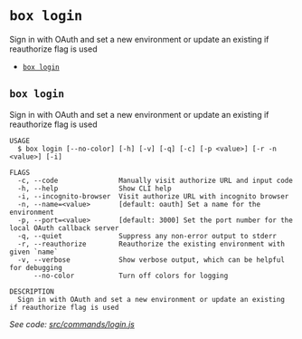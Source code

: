 `box login`
===========

Sign in with OAuth and set a new environment or update an existing if reauthorize flag is used

* [`box login`](#box-login)

## `box login`

Sign in with OAuth and set a new environment or update an existing if reauthorize flag is used

```
USAGE
  $ box login [--no-color] [-h] [-v] [-q] [-c] [-p <value>] [-r -n <value>] [-i]

FLAGS
  -c, --code               Manually visit authorize URL and input code
  -h, --help               Show CLI help
  -i, --incognito-browser  Visit authorize URL with incognito browser
  -n, --name=<value>       [default: oauth] Set a name for the environment
  -p, --port=<value>       [default: 3000] Set the port number for the local OAuth callback server
  -q, --quiet              Suppress any non-error output to stderr
  -r, --reauthorize        Reauthorize the existing environment with given `name`
  -v, --verbose            Show verbose output, which can be helpful for debugging
      --no-color           Turn off colors for logging

DESCRIPTION
  Sign in with OAuth and set a new environment or update an existing if reauthorize flag is used
```

_See code: [src/commands/login.js](https://github.com/box/boxcli/blob/v4.1.0/src/commands/login.js)_

